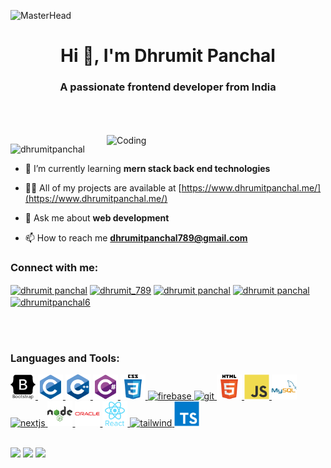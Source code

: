 ![MasterHead](https://user-images.githubusercontent.com/90236635/232446433-d5540fa2-fe28-4bb8-b929-cdb51fe61336.gif)
<h1 align="center">Hi 👋, I'm Dhrumit Panchal</h1>
<h3 align="center">A passionate frontend developer from India</h3>
<br><br><br>

<img align="right" alt="Coding" width="350" src="https://github.com/DhrumitPanchal/DhrumitPanchal/assets/118439793/6d2c91bc-ddf2-449f-b431-8173c5e53b44">

<p align="left"> <img src="https://komarev.com/ghpvc/?username=dhrumitpanchal&label=Profile%20views&color=0e75b6&style=flat" alt="dhrumitpanchal" /> </p>

- 🌱 I’m currently learning **mern stack back end technologies**

- 👨‍💻 All of my projects are available at [https://www.dhrumitpanchal.me/](https://www.dhrumitpanchal.me/)

- 💬 Ask me about **web development**

- 📫 How to reach me **dhrumitpanchal789@gmail.com**

<h3 align="left">Connect with me:</h3>
<p align="left">
<a href="https://linkedin.com/in/dhrumit panchal" target="blank"><img align="center" src="https://raw.githubusercontent.com/rahuldkjain/github-profile-readme-generator/master/src/images/icons/Social/linked-in-alt.svg" alt="dhrumit panchal" height="30" width="40" /></a>
<a href="https://instagram.com/dhrumit_789" target="blank"><img align="center" src="https://raw.githubusercontent.com/rahuldkjain/github-profile-readme-generator/master/src/images/icons/Social/instagram.svg" alt="dhrumit_789" height="30" width="40" /></a>
<a href="https://fb.com/dhrumit panchal" target="blank"><img align="center" src="https://raw.githubusercontent.com/rahuldkjain/github-profile-readme-generator/master/src/images/icons/Social/facebook.svg" alt="dhrumit panchal" height="30" width="40" /></a>
<a href="https://discord.gg/dhrumit panchal" target="blank"><img align="center" src="https://raw.githubusercontent.com/rahuldkjain/github-profile-readme-generator/master/src/images/icons/Social/discord.svg" alt="dhrumit panchal" height="30" width="40" /></a>
<a href="https://twitter.com/dhrumitpanchal6" target="blank"><img align="center" src="https://raw.githubusercontent.com/rahuldkjain/github-profile-readme-generator/master/src/images/icons/Social/twitter.svg" alt="dhrumitpanchal6" height="30" width="40" /></a>
</p>
<br> 
<br>
<h3 align="left">Languages and Tools:</h3>
<p align="left">  <a href="https://getbootstrap.com" target="_blank" rel="noreferrer"><img src="https://raw.githubusercontent.com/devicons/devicon/master/icons/bootstrap/bootstrap-plain-wordmark.svg" alt="bootstrap" width="40" height="40"/> </a><a href="https://www.cprogramming.com/" target="_blank" rel="noreferrer"> <img src="https://raw.githubusercontent.com/devicons/devicon/master/icons/c/c-original.svg" alt="c" width="40" height="40"/> </a> <a href="https://www.w3schools.com/cpp/" target="_blank" rel="noreferrer"> <img src="https://raw.githubusercontent.com/devicons/devicon/master/icons/cplusplus/cplusplus-original.svg" alt="cplusplus" width="40" height="40"/> </a> <a href="https://www.w3schools.com/cs/" target="_blank" rel="noreferrer"> <img src="https://raw.githubusercontent.com/devicons/devicon/master/icons/csharp/csharp-original.svg" alt="csharp" width="40" height="40"/> </a> <a href="https://www.w3schools.com/css/" target="_blank" rel="noreferrer"> <img src="https://raw.githubusercontent.com/devicons/devicon/master/icons/css3/css3-original-wordmark.svg" alt="css3" width="40" height="40"/> </a> <a href="https://firebase.google.com/" target="_blank" rel="noreferrer"> <img src="https://www.vectorlogo.zone/logos/firebase/firebase-icon.svg" alt="firebase" width="40" height="40"/> </a> <a href="https://git-scm.com/" target="_blank" rel="noreferrer"> <img src="https://www.vectorlogo.zone/logos/git-scm/git-scm-icon.svg" alt="git" width="40" height="40"/> </a> <a href="https://www.w3.org/html/" target="_blank" rel="noreferrer"> <img src="https://raw.githubusercontent.com/devicons/devicon/master/icons/html5/html5-original-wordmark.svg" alt="html5" width="40" height="40"/> </a> <a href="https://developer.mozilla.org/en-US/docs/Web/JavaScript" target="_blank" rel="noreferrer"> <img src="https://raw.githubusercontent.com/devicons/devicon/master/icons/javascript/javascript-original.svg" alt="javascript" width="40" height="40"/> </a> <a href="https://www.mysql.com/" target="_blank" rel="noreferrer"> <img src="https://raw.githubusercontent.com/devicons/devicon/master/icons/mysql/mysql-original-wordmark.svg" alt="mysql" width="40" height="40"/> </a> <a href="https://nextjs.org/" target="_blank" rel="noreferrer"> <img src="https://cdn.worldvectorlogo.com/logos/nextjs-2.svg" alt="nextjs" width="40" height="40"/> </a> <a href="https://nodejs.org" target="_blank" rel="noreferrer"> <img src="https://raw.githubusercontent.com/devicons/devicon/master/icons/nodejs/nodejs-original-wordmark.svg" alt="nodejs" width="40" height="40"/> </a> <a href="https://www.oracle.com/" target="_blank" rel="noreferrer"> <img src="https://raw.githubusercontent.com/devicons/devicon/master/icons/oracle/oracle-original.svg" alt="oracle" width="40" height="40"/> </a> <a href="https://reactjs.org/" target="_blank" rel="noreferrer"> <img src="https://raw.githubusercontent.com/devicons/devicon/master/icons/react/react-original-wordmark.svg" alt="react" width="40" height="40"/> </a> <a href="https://tailwindcss.com/" target="_blank" rel="noreferrer"> <img src="https://www.vectorlogo.zone/logos/tailwindcss/tailwindcss-icon.svg" alt="tailwind" width="40" height="40"/> </a> <a href="https://www.typescriptlang.org/" target="_blank" rel="noreferrer"> <img src="https://raw.githubusercontent.com/devicons/devicon/master/icons/typescript/typescript-original.svg" alt="typescript" width="40" height="40"/> </a> </p>
<br/>

<img src="https://github-readme-stats.vercel.app/api?username=DhrumitPanchal&theme=nightowl&hide_border=false&include_all_commits=true&count_private=true"/>

<img src="https://github-readme-streak-stats.herokuapp.com/?user=DhrumitPanchal&theme=nightowl&hide_border=false"/>

<img src="https://github-readme-stats.vercel.app/api/top-langs/?username=DhrumitPanchal&theme=nightowl&hide_border=false&include_all_commits=true&count_private=true&layout=compact"/>

